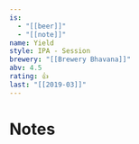 ```yaml
---
is:
  - "[[beer]]"
  - "[[note]]"
name: Yield
style: IPA - Session
brewery: "[[Brewery Bhavana]]"
abv: 4.5
rating: 👍
last: "[[2019-03]]"
---
```

# Notes

